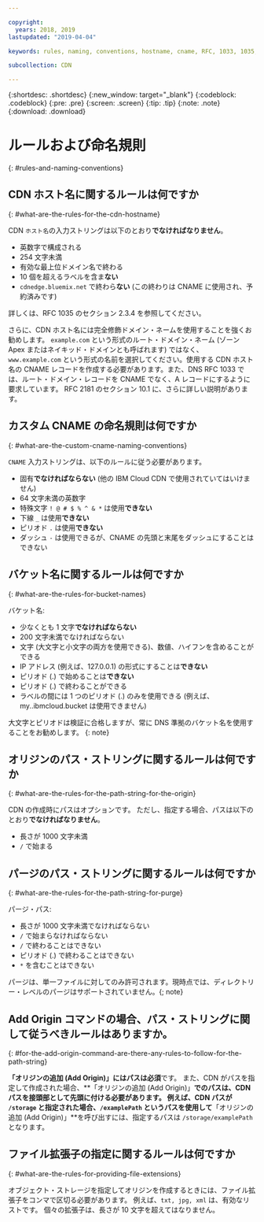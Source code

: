 ```yaml
---

copyright:
  years: 2018, 2019
lastupdated: "2019-04-04"

keywords: rules, naming, conventions, hostname, cname, RFC, 1033, 1035, bucket, path, origin, purge, alphanumeric, top-level domain, valid, string

subcollection: CDN

---
```


{:shortdesc: .shortdesc}
{:new_window: target="_blank"}
{:codeblock: .codeblock}
{:pre: .pre}
{:screen: .screen}
{:tip: .tip}
{:note: .note}
{:download: .download}

# ルールおよび命名規則
{: #rules-and-naming-conventions}

## CDN ホスト名に関するルールは何ですか
{: #what-are-the-rules-for-the-cdn-hostname}

CDN `ホスト名`の入力ストリングは以下のとおり**でなければなりません**。
  * 英数字で構成される
  * 254 文字未満
  * 有効な最上位ドメイン名で終わる
  * 10 個を超えるラベルを含ま**ない**
  * `cdnedge.bluemix.net` で終わら**ない** (この終わりは CNAME に使用され、予約済みです)

詳しくは、RFC 1035 のセクション 2.3.4 を参照してください。 

さらに、CDN ホスト名には完全修飾ドメイン・ネームを使用することを強くお勧めします。 `example.com` という形式のルート・ドメイン・ネーム (ゾーン Apex またはネイキッド・ドメインとも呼ばれます) ではなく、`www.example.com` という形式の名前を選択してください。使用する CDN ホスト名の CNAME レコードを作成する必要があります。また、DNS RFC 1033 では、ルート・ドメイン・レコードを CNAME でなく、A レコードにするように要求しています。 RFC 2181 のセクション 10.1 に、さらに詳しい説明があります。

## カスタム CNAME の命名規則は何ですか
{: #what-are-the-custom-cname-naming-conventions}

`CNAME` 入力ストリングは、以下のルールに従う必要があります。
  * 固有**でなければならない** (他の IBM Cloud CDN で使用されていてはいけません)
  * 64 文字未満の英数字
  * 特殊文字 `! @ # $ % ^ & *` は使用**できない**
  * 下線 `_` は使用**できない**
  * ピリオド `.` は使用**できない**
  * ダッシュ `-` は使用できるが、CNAME の先頭と末尾をダッシュにすることはできない

## バケット名に関するルールは何ですか
{: #what-are-the-rules-for-bucket-names}

バケット名:
  * 少なくとも 1 文字**でなければならない**
  * 200 文字未満でなければならない
  * 文字 (大文字と小文字の両方を使用できる)、数値、ハイフンを含めることができる
  * IP アドレス (例えば、127.0.0.1) の形式にすることは**できない**
  * ピリオド (.) で始めることは**できない**
  * ピリオド (.) で終わることができる
  * ラベルの間には 1 つのピリオド (.) のみを使用できる (例えば、my..ibmcloud.bucket は使用できません)

大文字とピリオドは検証に合格しますが、常に DNS 準拠のバケット名を使用することをお勧めします。
{: note}

## オリジンのパス・ストリングに関するルールは何ですか
{: #what-are-the-rules-for-the-path-string-for-the-origin}

CDN の作成時にパスはオプションです。 ただし、指定する場合、パスは以下のとおり**でなければなりません**。
  * 長さが 1000 文字未満
  * `/` で始まる

## パージのパス・ストリングに関するルールは何ですか
{: #what-are-the-rules-for-the-path-string-for-purge}

パージ・パス:
  * 長さが 1000 文字未満でなければならない
  * `/` で始まらなければならない
  * `/` で終わることはできない
  * ピリオド (.) で終わることはできない
  * `*` を含むことはできない

パージは、単一ファイルに対してのみ許可されます。現時点では、ディレクトリー・レベルのパージはサポートされていません。{; note}

## **Add Origin** コマンドの場合、パス・ストリングに関して従うべきルールはありますか。
{: #for-the-add-origin-command-are-there-any-rules-to-follow-for-the-path-string}

**「オリジンの追加 (Add Origin)」**にはパスは**必須**です。 また、CDN がパスを指定して作成された場合、**「オリジンの追加 (Add Origin)」**でのパスは、CDN パスを接頭部として先頭に付ける必要があります。 例えば、CDN パスが `/storage` と指定された場合、`/examplePath` というパスを使用して**「オリジンの追加 (Add Origin)」**を呼び出すには、指定するパスは `/storage/examplePath` となります。

## ファイル拡張子の指定に関するルールは何ですか
{: #what-are-the-rules-for-providing-file-extensions}

オブジェクト・ストレージを指定してオリジンを作成するときには、ファイル拡張子をコンマで区切る必要があります。 例えば、`txt, jpg, xml` は、有効なリストです。 個々の拡張子は、長さが 10 文字を超えてはなりません。

